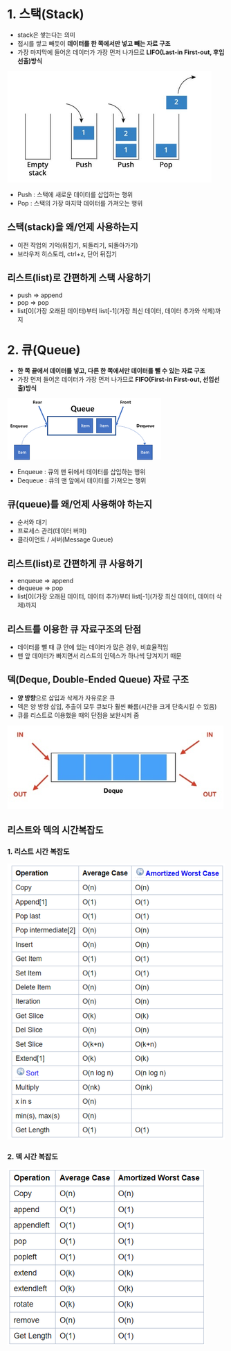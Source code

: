 # 1. 스택(Stack)
- stack은 쌓는다는 의미
- 접시를 쌓고 빼듯이 **데이터를 한 쪽에서만  넣고 빼는 자료 구조**
- 가장 마지막에 들어온 데이터가 가장 먼저 나가므로 **LIFO(Last-in First-out, 후입선출)방식**

![](./stack.jpeg)

- Push : 스택에 새로운 데이터를 삽입하는 행위
- Pop : 스택의 가장 마지막 데이터를 가져오는 행위

## 스택(stack)을 왜/언제 사용하는지
- 이전 작업의 기억(뒤집기, 되돌리기, 되돌아가기)
- 브라우저 히스토리, ctrl+z, 단어 뒤집기

## 리스트(list)로 간편하게 스택 사용하기
- push => append
- pop => pop
- list[0](가장 오래된 데이터)부터 list[-1](가장 최신 데이터, 데이터 추가와 삭제)까지


# 2. 큐(Queue)
- **한 쪽 끝에서 데이터를 넣고, 다른 한 쪽에서만 데이터를 뺄 수 있는 자료 구조**
- 가장 먼저 들어온 데이터가 가장 먼저 나가므로 **FIFO(First-in First-out, 선입선출)방식**

![](./queue.png)

- Enqueue : 큐의 맨 뒤에서 데이터를 삽입하는 행위
- Dequeue : 큐의 맨 앞에서 데이터를 가져오는 행위

## 큐(queue)를 왜/언제 사용해야 하는지
- 순서와 대기
- 프로세스 관리(데이터 버퍼)
- 클라이언트 / 서버(Message Queue)

## 리스트(list)로 간편하게 큐 사용하기
- enqueue => append
- dequeue => pop
- list[0](가장 오래된 데이터, 데이터 추가)부터 list[-1](가장 최신 데이터, 데이터 삭제)까지

## 리스트를 이용한 큐 자료구조의 단점
- 데이터를 뺄 때 큐 안에 있는 데이터가 많은 경우, 비효율적임
- 맨 앞 데이터가 빠지면서 리스트의 인덱스가 하나씩 당겨지기 때문

## 덱(Deque, Double-Ended Queue) 자료 구조
- **양 방향**으로 삽입과 삭제가 자유로운 큐
- 덱은 양 방향 삽입, 추출이 모두 큐보다 훨씬 빠름(시간을 크게 단축시킬 수 있음)
- 큐를 리스트로 이용했을 때의 단점을 보완시켜 줌

![](./deque.jfif)

## 리스트와 덱의 시간복잡도

### 1. 리스트 시간 복잡도
![](./list_time_complexity.png)

### 2. 덱 시간 복잡도
![](./deque_time_complexity.png)
